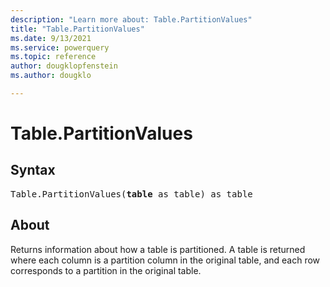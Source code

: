 ```yaml
---
description: "Learn more about: Table.PartitionValues"
title: "Table.PartitionValues"
ms.date: 9/13/2021
ms.service: powerquery
ms.topic: reference
author: dougklopfenstein
ms.author: dougklo

---
```

# Table.PartitionValues

## Syntax

<pre>
Table.PartitionValues(<b>table</b> as table) as table
</pre>

## About

Returns information about how a table is partitioned. A table is returned where each column is a partition column in the original table, and each row corresponds to a partition in the original table.
